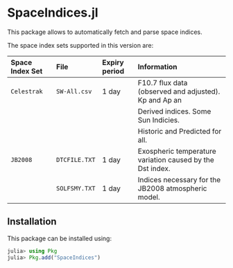 SpaceIndices.jl
===============

This package allows to automatically fetch and parse space indices.

The space index sets supported in this version are:

| **Space Index Set** | **File**                          | **Expiry period**  | **Information**                                             |
|:--------------------|:----------------------------------|:-------------------|:------------------------------------------------------------|
| `Celestrak`         | `SW-All.csv`                      | 1 day              | F10.7 flux data (observed and adjusted). Kp and Ap an       |
|                     |                                   |                    | Derived indices. Some Sun Indicies.                         |
|                     |                                   |                    | Historic and Predicted for all.                             |
| `JB2008`            | `DTCFILE.TXT`                     | 1 day              | Exospheric temperature variation caused by the Dst index.   |
|                     | `SOLFSMY.TXT`                     | 1 day              | Indices necessary for the JB2008 atmospheric model.         |

## Installation

This package can be installed using:

``` julia
julia> using Pkg
julia> Pkg.add("SpaceIndices")
```
